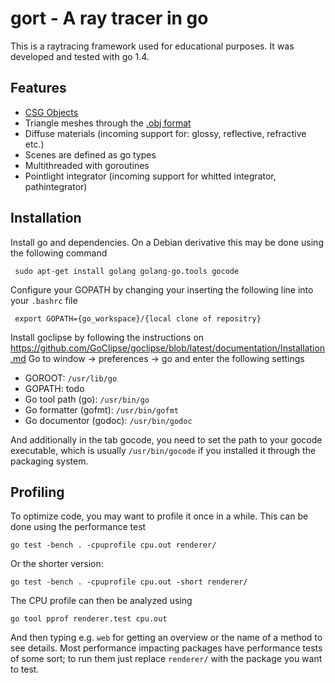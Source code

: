 # gort - A ray tracer in go

This is a raytracing framework used for educational purposes. It was developed and tested with go 1.4.

## Features

* [CSG Objects](http://en.wikipedia.org/wiki/Constructive_solid_geometry)
* Triangle meshes through the [.obj format](http://en.wikipedia.org/wiki/Wavefront_OBJ)
* Diffuse materials (incoming support for: glossy, reflective, refractive etc.)
* Scenes are defined as go types
* Multithreaded with goroutines
* Pointlight integrator (incoming support for whitted integrator, pathintegrator)

## Installation

Install go and dependencies. On a Debian derivative this may be done using the following command

     sudo apt-get install golang golang-go.tools gocode

Configure your GOPATH by changing your inserting the following line into your `.bashrc` file

     export GOPATH={go_workspace}/{local clone of repositry}

Install goclipse by following the instructions on 
https://github.com/GoClipse/goclipse/blob/latest/documentation/Installation.md
Go to window -> preferences -> go and enter the following settings

* GOROOT: `/usr/lib/go`
* GOPATH: todo
* Go tool path (go): `/usr/bin/go`
* Go formatter (gofmt):  `/usr/bin/gofmt`
* Go documentor (godoc): `/usr/bin/godoc`

And additionally in the tab gocode, you need to set the path to your gocode executable, which is
usually `/usr/bin/gocode` if you installed it through the packaging system.

## Profiling

To optimize code, you may want to profile it once in a while. This can be done using the performance test

    go test -bench . -cpuprofile cpu.out renderer/
    
Or the shorter version:

    go test -bench . -cpuprofile cpu.out -short renderer/
    
The CPU profile can then be analyzed using

    go tool pprof renderer.test cpu.out
    
And then typing e.g. `web` for getting an overview or the name of a method to see details. Most performance impacting
packages have performance tests of some sort; to run them just replace `renderer/` with the package you want to test. 